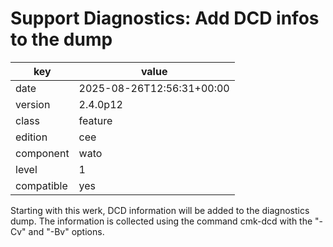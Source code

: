 [//]: # (werk v2)
# Support Diagnostics: Add DCD infos to the dump

key        | value
---------- | ---
date       | 2025-08-26T12:56:31+00:00
version    | 2.4.0p12
class      | feature
edition    | cee
component  | wato
level      | 1
compatible | yes

Starting with this werk, DCD information will be added to the diagnostics dump.
The information is collected using the command cmk-dcd with the "-Cv" and "-Bv" options.
